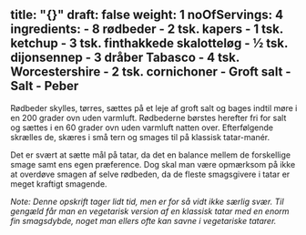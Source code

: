 title: "{}"
draft: false
weight: 1
noOfServings: 4
ingredients:
	- 8 rødbeder
	- 2 tsk. kapers
	- 1 tsk. ketchup
	- 3 tsk. finthakkede skalotteløg
	- ½ tsk. dijonsennep
	- 3 dråber Tabasco
	- 4 tsk. Worcestershire
	- 2 tsk. cornichoner
	- Groft salt
	- Salt
	- Peber
---

Rødbeder skylles, tørres, sættes på et leje af groft salt og bages
indtil møre i en 200 grader ovn uden varmluft. Rødbederne børstes
herefter fri for salt og sættes i en 60 grader ovn uden varmluft natten
over. Efterfølgende skrælles de, skæres i små tern og smages til på
klassisk tatar-manér.

Det er svært at sætte mål på tatar, da det en balance mellem de
forskellige smage samt ens egen præference. Dog skal man være opmærksom
på ikke at overdøve smagen af selve rødbeden, da de fleste smagsgivere i
tatar er meget kraftigt smagende.

*Note: Denne opskrift tager lidt tid, men er for så vidt ikke særlig
svær. Til gengæld får man en vegetarisk version af en klassisk tatar med
en enorm fin smagsdybde, noget man ellers ofte kan savne i vegetariske
tatarer.*

